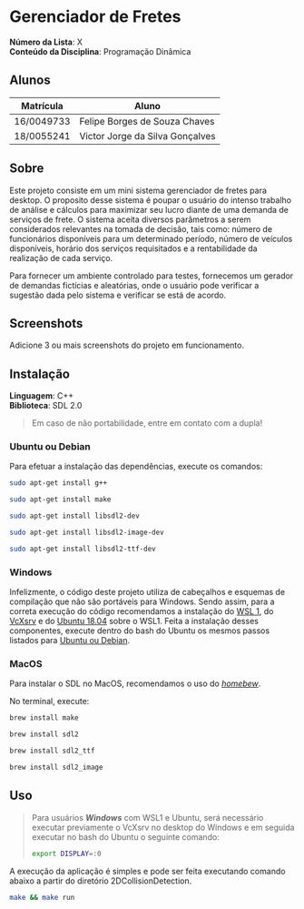 # Gerenciador de Fretes

**Número da Lista**: X<br>
**Conteúdo da Disciplina**: Programação Dinâmica<br>

## Alunos
|Matrícula | Aluno |
| -- | -- |
| 16/0049733 |  Felipe Borges de Souza Chaves |
| 18/0055241 |  Victor Jorge da Silva Gonçalves |

## Sobre 
Este projeto consiste em um mini sistema gerenciador de fretes para desktop. O proposito desse sistema é poupar o usuário do intenso trabalho de análise e cálculos para maximizar seu lucro diante de uma demanda de serviços de frete. O sistema aceita diversos parâmetros a serem considerados relevantes na tomada de decisão, tais como: número de funcionários disponíveis para um determinado período, número de veículos disponíveis, horário dos serviços requisitados e a rentabilidade da realização de cada serviço.

Para fornecer um ambiente controlado para testes, fornecemos um gerador de demandas fictícias e aleatórias, onde o usuário pode verificar a sugestão dada pelo sistema e verificar se está de acordo.

## Screenshots
Adicione 3 ou mais screenshots do projeto em funcionamento.

## Instalação 

**Linguagem**: C++<br>
**Biblioteca**: SDL 2.0<br>

> Em caso de não portabilidade, entre em contato com a dupla!

### Ubuntu ou Debian

Para efetuar a instalação das dependências, execute os comandos:

```bash
sudo apt-get install g++
```
```bash
sudo apt-get install make
```
```bash
sudo apt-get install libsdl2-dev
```
```bash
sudo apt-get install libsdl2-image-dev
```
```bash
sudo apt-get install libsdl2-ttf-dev
```

### Windows

Infelizmente, o código deste projeto utiliza de cabeçalhos e esquemas de compilação que não são portáveis para Windows. Sendo assim, para a correta execução do código recomendamos a instalação do [WSL 1](https://docs.microsoft.com/pt-br/windows/wsl/install-win10), do [VcXsrv](https://sourceforge.net/projects/vcxsrv/) e do [Ubuntu 18.04](https://www.microsoft.com/en-us/p/ubuntu-1804-lts/9n9tngvndl3q?activetab=pivot:overviewtab) sobre o WSL1. Feita a instalação desses componentes, execute dentro do bash do Ubuntu os mesmos passos listados para [Ubuntu ou Debian](#ubuntu-ou-debian).

### MacOS

Para instalar o SDL no MacOS, recomendamos o uso do [_homebew_](https://brew.sh/index_pt-br).

No terminal, execute:

```bash
brew install make
```

```bash
brew install sdl2
```

```bash
brew install sdl2_ttf
```

```bash
brew install sdl2_image
```

## Uso

> Para usuários ***Windows*** com WSL1 e Ubuntu, será necessário executar previamente o VcXsrv no desktop do Windows e em seguida executar no bash do Ubuntu o seguinte comando:
>
> ```bash
> export DISPLAY=:0
> ```

A execução da aplicação é simples e pode ser feita executando comando abaixo a partir do diretório 2DCollisionDetection.

```bash
make && make run
```
